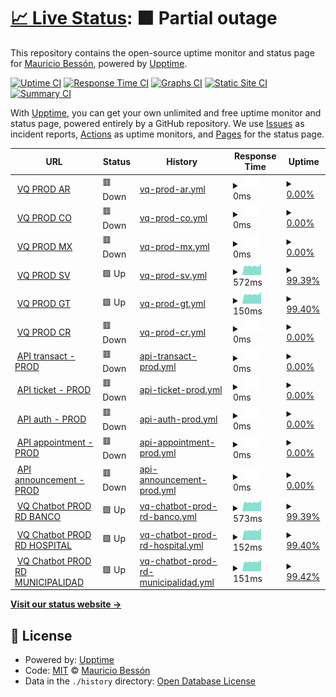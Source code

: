 # [📈 Live Status](https://demo.upptime.js.org): <!--live status--> **🟧 Partial outage**

This repository contains the open-source uptime monitor and status page for [Mauricio Bessón](https://demo.upptime.js.org), powered by [Upptime](https://github.com/upptime/upptime).

[![Uptime CI](https://github.com/mauribesson/upptime/workflows/Uptime%20CI/badge.svg)](https://github.com/mauribesson/upptime/actions?query=workflow%3A%22Uptime+CI%22)
[![Response Time CI](https://github.com/mauribesson/upptime/workflows/Response%20Time%20CI/badge.svg)](https://github.com/mauribesson/upptime/actions?query=workflow%3A%22Response+Time+CI%22)
[![Graphs CI](https://github.com/mauribesson/upptime/workflows/Graphs%20CI/badge.svg)](https://github.com/mauribesson/upptime/actions?query=workflow%3A%22Graphs+CI%22)
[![Static Site CI](https://github.com/mauribesson/upptime/workflows/Static%20Site%20CI/badge.svg)](https://github.com/mauribesson/upptime/actions?query=workflow%3A%22Static+Site+CI%22)
[![Summary CI](https://github.com/mauribesson/upptime/workflows/Summary%20CI/badge.svg)](https://github.com/mauribesson/upptime/actions?query=workflow%3A%22Summary+CI%22)

With [Upptime](https://upptime.js.org), you can get your own unlimited and free uptime monitor and status page, powered entirely by a GitHub repository. We use [Issues](https://github.com/mauribesson/upptime/issues) as incident reports, [Actions](https://github.com/mauribesson/upptime/actions) as uptime monitors, and [Pages](https://demo.upptime.js.org) for the status page.

<!--start: status pages-->
<!-- This summary is generated by Upptime (https://github.com/upptime/upptime) -->
<!-- Do not edit this manually, your changes will be overwritten -->
<!-- prettier-ignore -->
| URL | Status | History | Response Time | Uptime |
| --- | ------ | ------- | ------------- | ------ |
| <img alt="" src="https://icons.duckduckgo.com/ip3/demoarg.sidesys.com.ar.ico" height="13"> [VQ PROD AR](https://demoarg.sidesys.com.ar/virtualqueue/index.html) | 🟥 Down | [vq-prod-ar.yml](https://github.com/mauribesson/upptime/commits/HEAD/history/vq-prod-ar.yml) | <details><summary><img alt="Response time graph" src="./graphs/vq-prod-ar/response-time-week.png" height="20"> 0ms</summary><br><a href="https://mauribesson.github.io/upptime/history/vq-prod-ar"><img alt="Response time 1731" src="https://img.shields.io/endpoint?url=https%3A%2F%2Fraw.githubusercontent.com%2Fmauribesson%2Fupptime%2FHEAD%2Fapi%2Fvq-prod-ar%2Fresponse-time.json"></a><br><a href="https://mauribesson.github.io/upptime/history/vq-prod-ar"><img alt="24-hour response time 0" src="https://img.shields.io/endpoint?url=https%3A%2F%2Fraw.githubusercontent.com%2Fmauribesson%2Fupptime%2FHEAD%2Fapi%2Fvq-prod-ar%2Fresponse-time-day.json"></a><br><a href="https://mauribesson.github.io/upptime/history/vq-prod-ar"><img alt="7-day response time 0" src="https://img.shields.io/endpoint?url=https%3A%2F%2Fraw.githubusercontent.com%2Fmauribesson%2Fupptime%2FHEAD%2Fapi%2Fvq-prod-ar%2Fresponse-time-week.json"></a><br><a href="https://mauribesson.github.io/upptime/history/vq-prod-ar"><img alt="30-day response time 0" src="https://img.shields.io/endpoint?url=https%3A%2F%2Fraw.githubusercontent.com%2Fmauribesson%2Fupptime%2FHEAD%2Fapi%2Fvq-prod-ar%2Fresponse-time-month.json"></a><br><a href="https://mauribesson.github.io/upptime/history/vq-prod-ar"><img alt="1-year response time 2040" src="https://img.shields.io/endpoint?url=https%3A%2F%2Fraw.githubusercontent.com%2Fmauribesson%2Fupptime%2FHEAD%2Fapi%2Fvq-prod-ar%2Fresponse-time-year.json"></a></details> | <details><summary><a href="https://mauribesson.github.io/upptime/history/vq-prod-ar">0.00%</a></summary><a href="https://mauribesson.github.io/upptime/history/vq-prod-ar"><img alt="All-time uptime 89.36%" src="https://img.shields.io/endpoint?url=https%3A%2F%2Fraw.githubusercontent.com%2Fmauribesson%2Fupptime%2FHEAD%2Fapi%2Fvq-prod-ar%2Fuptime.json"></a><br><a href="https://mauribesson.github.io/upptime/history/vq-prod-ar"><img alt="24-hour uptime 0.00%" src="https://img.shields.io/endpoint?url=https%3A%2F%2Fraw.githubusercontent.com%2Fmauribesson%2Fupptime%2FHEAD%2Fapi%2Fvq-prod-ar%2Fuptime-day.json"></a><br><a href="https://mauribesson.github.io/upptime/history/vq-prod-ar"><img alt="7-day uptime 0.00%" src="https://img.shields.io/endpoint?url=https%3A%2F%2Fraw.githubusercontent.com%2Fmauribesson%2Fupptime%2FHEAD%2Fapi%2Fvq-prod-ar%2Fuptime-week.json"></a><br><a href="https://mauribesson.github.io/upptime/history/vq-prod-ar"><img alt="30-day uptime 7.96%" src="https://img.shields.io/endpoint?url=https%3A%2F%2Fraw.githubusercontent.com%2Fmauribesson%2Fupptime%2FHEAD%2Fapi%2Fvq-prod-ar%2Fuptime-month.json"></a><br><a href="https://mauribesson.github.io/upptime/history/vq-prod-ar"><img alt="1-year uptime 70.86%" src="https://img.shields.io/endpoint?url=https%3A%2F%2Fraw.githubusercontent.com%2Fmauribesson%2Fupptime%2FHEAD%2Fapi%2Fvq-prod-ar%2Fuptime-year.json"></a></details>
| <img alt="" src="https://icons.duckduckgo.com/ip3/demord.sidesys.com.do.ico" height="13"> [VQ PROD CO](https://demord.sidesys.com.do/virtualqueue_CO/index.html) | 🟥 Down | [vq-prod-co.yml](https://github.com/mauribesson/upptime/commits/HEAD/history/vq-prod-co.yml) | <details><summary><img alt="Response time graph" src="./graphs/vq-prod-co/response-time-week.png" height="20"> 0ms</summary><br><a href="https://mauribesson.github.io/upptime/history/vq-prod-co"><img alt="Response time 1039" src="https://img.shields.io/endpoint?url=https%3A%2F%2Fraw.githubusercontent.com%2Fmauribesson%2Fupptime%2FHEAD%2Fapi%2Fvq-prod-co%2Fresponse-time.json"></a><br><a href="https://mauribesson.github.io/upptime/history/vq-prod-co"><img alt="24-hour response time 0" src="https://img.shields.io/endpoint?url=https%3A%2F%2Fraw.githubusercontent.com%2Fmauribesson%2Fupptime%2FHEAD%2Fapi%2Fvq-prod-co%2Fresponse-time-day.json"></a><br><a href="https://mauribesson.github.io/upptime/history/vq-prod-co"><img alt="7-day response time 0" src="https://img.shields.io/endpoint?url=https%3A%2F%2Fraw.githubusercontent.com%2Fmauribesson%2Fupptime%2FHEAD%2Fapi%2Fvq-prod-co%2Fresponse-time-week.json"></a><br><a href="https://mauribesson.github.io/upptime/history/vq-prod-co"><img alt="30-day response time 0" src="https://img.shields.io/endpoint?url=https%3A%2F%2Fraw.githubusercontent.com%2Fmauribesson%2Fupptime%2FHEAD%2Fapi%2Fvq-prod-co%2Fresponse-time-month.json"></a><br><a href="https://mauribesson.github.io/upptime/history/vq-prod-co"><img alt="1-year response time 1021" src="https://img.shields.io/endpoint?url=https%3A%2F%2Fraw.githubusercontent.com%2Fmauribesson%2Fupptime%2FHEAD%2Fapi%2Fvq-prod-co%2Fresponse-time-year.json"></a></details> | <details><summary><a href="https://mauribesson.github.io/upptime/history/vq-prod-co">0.00%</a></summary><a href="https://mauribesson.github.io/upptime/history/vq-prod-co"><img alt="All-time uptime 85.68%" src="https://img.shields.io/endpoint?url=https%3A%2F%2Fraw.githubusercontent.com%2Fmauribesson%2Fupptime%2FHEAD%2Fapi%2Fvq-prod-co%2Fuptime.json"></a><br><a href="https://mauribesson.github.io/upptime/history/vq-prod-co"><img alt="24-hour uptime 0.00%" src="https://img.shields.io/endpoint?url=https%3A%2F%2Fraw.githubusercontent.com%2Fmauribesson%2Fupptime%2FHEAD%2Fapi%2Fvq-prod-co%2Fuptime-day.json"></a><br><a href="https://mauribesson.github.io/upptime/history/vq-prod-co"><img alt="7-day uptime 0.00%" src="https://img.shields.io/endpoint?url=https%3A%2F%2Fraw.githubusercontent.com%2Fmauribesson%2Fupptime%2FHEAD%2Fapi%2Fvq-prod-co%2Fuptime-week.json"></a><br><a href="https://mauribesson.github.io/upptime/history/vq-prod-co"><img alt="30-day uptime 7.96%" src="https://img.shields.io/endpoint?url=https%3A%2F%2Fraw.githubusercontent.com%2Fmauribesson%2Fupptime%2FHEAD%2Fapi%2Fvq-prod-co%2Fuptime-month.json"></a><br><a href="https://mauribesson.github.io/upptime/history/vq-prod-co"><img alt="1-year uptime 74.40%" src="https://img.shields.io/endpoint?url=https%3A%2F%2Fraw.githubusercontent.com%2Fmauribesson%2Fupptime%2FHEAD%2Fapi%2Fvq-prod-co%2Fuptime-year.json"></a></details>
| <img alt="" src="https://icons.duckduckgo.com/ip3/demomx.sidesys.com.mx.ico" height="13"> [VQ PROD MX](https://demomx.sidesys.com.mx/virtualqueue/index.html) | 🟥 Down | [vq-prod-mx.yml](https://github.com/mauribesson/upptime/commits/HEAD/history/vq-prod-mx.yml) | <details><summary><img alt="Response time graph" src="./graphs/vq-prod-mx/response-time-week.png" height="20"> 0ms</summary><br><a href="https://mauribesson.github.io/upptime/history/vq-prod-mx"><img alt="Response time 1003" src="https://img.shields.io/endpoint?url=https%3A%2F%2Fraw.githubusercontent.com%2Fmauribesson%2Fupptime%2FHEAD%2Fapi%2Fvq-prod-mx%2Fresponse-time.json"></a><br><a href="https://mauribesson.github.io/upptime/history/vq-prod-mx"><img alt="24-hour response time 0" src="https://img.shields.io/endpoint?url=https%3A%2F%2Fraw.githubusercontent.com%2Fmauribesson%2Fupptime%2FHEAD%2Fapi%2Fvq-prod-mx%2Fresponse-time-day.json"></a><br><a href="https://mauribesson.github.io/upptime/history/vq-prod-mx"><img alt="7-day response time 0" src="https://img.shields.io/endpoint?url=https%3A%2F%2Fraw.githubusercontent.com%2Fmauribesson%2Fupptime%2FHEAD%2Fapi%2Fvq-prod-mx%2Fresponse-time-week.json"></a><br><a href="https://mauribesson.github.io/upptime/history/vq-prod-mx"><img alt="30-day response time 0" src="https://img.shields.io/endpoint?url=https%3A%2F%2Fraw.githubusercontent.com%2Fmauribesson%2Fupptime%2FHEAD%2Fapi%2Fvq-prod-mx%2Fresponse-time-month.json"></a><br><a href="https://mauribesson.github.io/upptime/history/vq-prod-mx"><img alt="1-year response time 1095" src="https://img.shields.io/endpoint?url=https%3A%2F%2Fraw.githubusercontent.com%2Fmauribesson%2Fupptime%2FHEAD%2Fapi%2Fvq-prod-mx%2Fresponse-time-year.json"></a></details> | <details><summary><a href="https://mauribesson.github.io/upptime/history/vq-prod-mx">0.00%</a></summary><a href="https://mauribesson.github.io/upptime/history/vq-prod-mx"><img alt="All-time uptime 89.50%" src="https://img.shields.io/endpoint?url=https%3A%2F%2Fraw.githubusercontent.com%2Fmauribesson%2Fupptime%2FHEAD%2Fapi%2Fvq-prod-mx%2Fuptime.json"></a><br><a href="https://mauribesson.github.io/upptime/history/vq-prod-mx"><img alt="24-hour uptime 0.00%" src="https://img.shields.io/endpoint?url=https%3A%2F%2Fraw.githubusercontent.com%2Fmauribesson%2Fupptime%2FHEAD%2Fapi%2Fvq-prod-mx%2Fuptime-day.json"></a><br><a href="https://mauribesson.github.io/upptime/history/vq-prod-mx"><img alt="7-day uptime 0.00%" src="https://img.shields.io/endpoint?url=https%3A%2F%2Fraw.githubusercontent.com%2Fmauribesson%2Fupptime%2FHEAD%2Fapi%2Fvq-prod-mx%2Fuptime-week.json"></a><br><a href="https://mauribesson.github.io/upptime/history/vq-prod-mx"><img alt="30-day uptime 7.96%" src="https://img.shields.io/endpoint?url=https%3A%2F%2Fraw.githubusercontent.com%2Fmauribesson%2Fupptime%2FHEAD%2Fapi%2Fvq-prod-mx%2Fuptime-month.json"></a><br><a href="https://mauribesson.github.io/upptime/history/vq-prod-mx"><img alt="1-year uptime 71.62%" src="https://img.shields.io/endpoint?url=https%3A%2F%2Fraw.githubusercontent.com%2Fmauribesson%2Fupptime%2FHEAD%2Fapi%2Fvq-prod-mx%2Fuptime-year.json"></a></details>
| <img alt="" src="https://icons.duckduckgo.com/ip3/demolatam.sidesys.com.ar.ico" height="13"> [VQ PROD SV](https://demolatam.sidesys.com.ar/VirtualQueue_SV/index.html) | 🟩 Up | [vq-prod-sv.yml](https://github.com/mauribesson/upptime/commits/HEAD/history/vq-prod-sv.yml) | <details><summary><img alt="Response time graph" src="./graphs/vq-prod-sv/response-time-week.png" height="20"> 572ms</summary><br><a href="https://mauribesson.github.io/upptime/history/vq-prod-sv"><img alt="Response time 1065" src="https://img.shields.io/endpoint?url=https%3A%2F%2Fraw.githubusercontent.com%2Fmauribesson%2Fupptime%2FHEAD%2Fapi%2Fvq-prod-sv%2Fresponse-time.json"></a><br><a href="https://mauribesson.github.io/upptime/history/vq-prod-sv"><img alt="24-hour response time 601" src="https://img.shields.io/endpoint?url=https%3A%2F%2Fraw.githubusercontent.com%2Fmauribesson%2Fupptime%2FHEAD%2Fapi%2Fvq-prod-sv%2Fresponse-time-day.json"></a><br><a href="https://mauribesson.github.io/upptime/history/vq-prod-sv"><img alt="7-day response time 572" src="https://img.shields.io/endpoint?url=https%3A%2F%2Fraw.githubusercontent.com%2Fmauribesson%2Fupptime%2FHEAD%2Fapi%2Fvq-prod-sv%2Fresponse-time-week.json"></a><br><a href="https://mauribesson.github.io/upptime/history/vq-prod-sv"><img alt="30-day response time 573" src="https://img.shields.io/endpoint?url=https%3A%2F%2Fraw.githubusercontent.com%2Fmauribesson%2Fupptime%2FHEAD%2Fapi%2Fvq-prod-sv%2Fresponse-time-month.json"></a><br><a href="https://mauribesson.github.io/upptime/history/vq-prod-sv"><img alt="1-year response time 985" src="https://img.shields.io/endpoint?url=https%3A%2F%2Fraw.githubusercontent.com%2Fmauribesson%2Fupptime%2FHEAD%2Fapi%2Fvq-prod-sv%2Fresponse-time-year.json"></a></details> | <details><summary><a href="https://mauribesson.github.io/upptime/history/vq-prod-sv">99.39%</a></summary><a href="https://mauribesson.github.io/upptime/history/vq-prod-sv"><img alt="All-time uptime 93.30%" src="https://img.shields.io/endpoint?url=https%3A%2F%2Fraw.githubusercontent.com%2Fmauribesson%2Fupptime%2FHEAD%2Fapi%2Fvq-prod-sv%2Fuptime.json"></a><br><a href="https://mauribesson.github.io/upptime/history/vq-prod-sv"><img alt="24-hour uptime 96.92%" src="https://img.shields.io/endpoint?url=https%3A%2F%2Fraw.githubusercontent.com%2Fmauribesson%2Fupptime%2FHEAD%2Fapi%2Fvq-prod-sv%2Fuptime-day.json"></a><br><a href="https://mauribesson.github.io/upptime/history/vq-prod-sv"><img alt="7-day uptime 99.39%" src="https://img.shields.io/endpoint?url=https%3A%2F%2Fraw.githubusercontent.com%2Fmauribesson%2Fupptime%2FHEAD%2Fapi%2Fvq-prod-sv%2Fuptime-week.json"></a><br><a href="https://mauribesson.github.io/upptime/history/vq-prod-sv"><img alt="30-day uptime 99.86%" src="https://img.shields.io/endpoint?url=https%3A%2F%2Fraw.githubusercontent.com%2Fmauribesson%2Fupptime%2FHEAD%2Fapi%2Fvq-prod-sv%2Fuptime-month.json"></a><br><a href="https://mauribesson.github.io/upptime/history/vq-prod-sv"><img alt="1-year uptime 96.80%" src="https://img.shields.io/endpoint?url=https%3A%2F%2Fraw.githubusercontent.com%2Fmauribesson%2Fupptime%2FHEAD%2Fapi%2Fvq-prod-sv%2Fuptime-year.json"></a></details>
| <img alt="" src="https://icons.duckduckgo.com/ip3/demolatam.sidesys.com.ar.ico" height="13"> [VQ PROD GT](https://demolatam.sidesys.com.ar/VirtualQueue_GT/index.html) | 🟩 Up | [vq-prod-gt.yml](https://github.com/mauribesson/upptime/commits/HEAD/history/vq-prod-gt.yml) | <details><summary><img alt="Response time graph" src="./graphs/vq-prod-gt/response-time-week.png" height="20"> 150ms</summary><br><a href="https://mauribesson.github.io/upptime/history/vq-prod-gt"><img alt="Response time 619" src="https://img.shields.io/endpoint?url=https%3A%2F%2Fraw.githubusercontent.com%2Fmauribesson%2Fupptime%2FHEAD%2Fapi%2Fvq-prod-gt%2Fresponse-time.json"></a><br><a href="https://mauribesson.github.io/upptime/history/vq-prod-gt"><img alt="24-hour response time 158" src="https://img.shields.io/endpoint?url=https%3A%2F%2Fraw.githubusercontent.com%2Fmauribesson%2Fupptime%2FHEAD%2Fapi%2Fvq-prod-gt%2Fresponse-time-day.json"></a><br><a href="https://mauribesson.github.io/upptime/history/vq-prod-gt"><img alt="7-day response time 150" src="https://img.shields.io/endpoint?url=https%3A%2F%2Fraw.githubusercontent.com%2Fmauribesson%2Fupptime%2FHEAD%2Fapi%2Fvq-prod-gt%2Fresponse-time-week.json"></a><br><a href="https://mauribesson.github.io/upptime/history/vq-prod-gt"><img alt="30-day response time 153" src="https://img.shields.io/endpoint?url=https%3A%2F%2Fraw.githubusercontent.com%2Fmauribesson%2Fupptime%2FHEAD%2Fapi%2Fvq-prod-gt%2Fresponse-time-month.json"></a><br><a href="https://mauribesson.github.io/upptime/history/vq-prod-gt"><img alt="1-year response time 505" src="https://img.shields.io/endpoint?url=https%3A%2F%2Fraw.githubusercontent.com%2Fmauribesson%2Fupptime%2FHEAD%2Fapi%2Fvq-prod-gt%2Fresponse-time-year.json"></a></details> | <details><summary><a href="https://mauribesson.github.io/upptime/history/vq-prod-gt">99.40%</a></summary><a href="https://mauribesson.github.io/upptime/history/vq-prod-gt"><img alt="All-time uptime 91.55%" src="https://img.shields.io/endpoint?url=https%3A%2F%2Fraw.githubusercontent.com%2Fmauribesson%2Fupptime%2FHEAD%2Fapi%2Fvq-prod-gt%2Fuptime.json"></a><br><a href="https://mauribesson.github.io/upptime/history/vq-prod-gt"><img alt="24-hour uptime 96.99%" src="https://img.shields.io/endpoint?url=https%3A%2F%2Fraw.githubusercontent.com%2Fmauribesson%2Fupptime%2FHEAD%2Fapi%2Fvq-prod-gt%2Fuptime-day.json"></a><br><a href="https://mauribesson.github.io/upptime/history/vq-prod-gt"><img alt="7-day uptime 99.40%" src="https://img.shields.io/endpoint?url=https%3A%2F%2Fraw.githubusercontent.com%2Fmauribesson%2Fupptime%2FHEAD%2Fapi%2Fvq-prod-gt%2Fuptime-week.json"></a><br><a href="https://mauribesson.github.io/upptime/history/vq-prod-gt"><img alt="30-day uptime 99.86%" src="https://img.shields.io/endpoint?url=https%3A%2F%2Fraw.githubusercontent.com%2Fmauribesson%2Fupptime%2FHEAD%2Fapi%2Fvq-prod-gt%2Fuptime-month.json"></a><br><a href="https://mauribesson.github.io/upptime/history/vq-prod-gt"><img alt="1-year uptime 96.80%" src="https://img.shields.io/endpoint?url=https%3A%2F%2Fraw.githubusercontent.com%2Fmauribesson%2Fupptime%2FHEAD%2Fapi%2Fvq-prod-gt%2Fuptime-year.json"></a></details>
| <img alt="" src="https://icons.duckduckgo.com/ip3/democr.sidesys.co.cr.ico" height="13"> [VQ PROD CR](https://democr.sidesys.co.cr/virtualqueue/index.html) | 🟥 Down | [vq-prod-cr.yml](https://github.com/mauribesson/upptime/commits/HEAD/history/vq-prod-cr.yml) | <details><summary><img alt="Response time graph" src="./graphs/vq-prod-cr/response-time-week.png" height="20"> 0ms</summary><br><a href="https://mauribesson.github.io/upptime/history/vq-prod-cr"><img alt="Response time 1013" src="https://img.shields.io/endpoint?url=https%3A%2F%2Fraw.githubusercontent.com%2Fmauribesson%2Fupptime%2FHEAD%2Fapi%2Fvq-prod-cr%2Fresponse-time.json"></a><br><a href="https://mauribesson.github.io/upptime/history/vq-prod-cr"><img alt="24-hour response time 0" src="https://img.shields.io/endpoint?url=https%3A%2F%2Fraw.githubusercontent.com%2Fmauribesson%2Fupptime%2FHEAD%2Fapi%2Fvq-prod-cr%2Fresponse-time-day.json"></a><br><a href="https://mauribesson.github.io/upptime/history/vq-prod-cr"><img alt="7-day response time 0" src="https://img.shields.io/endpoint?url=https%3A%2F%2Fraw.githubusercontent.com%2Fmauribesson%2Fupptime%2FHEAD%2Fapi%2Fvq-prod-cr%2Fresponse-time-week.json"></a><br><a href="https://mauribesson.github.io/upptime/history/vq-prod-cr"><img alt="30-day response time 0" src="https://img.shields.io/endpoint?url=https%3A%2F%2Fraw.githubusercontent.com%2Fmauribesson%2Fupptime%2FHEAD%2Fapi%2Fvq-prod-cr%2Fresponse-time-month.json"></a><br><a href="https://mauribesson.github.io/upptime/history/vq-prod-cr"><img alt="1-year response time 1135" src="https://img.shields.io/endpoint?url=https%3A%2F%2Fraw.githubusercontent.com%2Fmauribesson%2Fupptime%2FHEAD%2Fapi%2Fvq-prod-cr%2Fresponse-time-year.json"></a></details> | <details><summary><a href="https://mauribesson.github.io/upptime/history/vq-prod-cr">0.00%</a></summary><a href="https://mauribesson.github.io/upptime/history/vq-prod-cr"><img alt="All-time uptime 87.27%" src="https://img.shields.io/endpoint?url=https%3A%2F%2Fraw.githubusercontent.com%2Fmauribesson%2Fupptime%2FHEAD%2Fapi%2Fvq-prod-cr%2Fuptime.json"></a><br><a href="https://mauribesson.github.io/upptime/history/vq-prod-cr"><img alt="24-hour uptime 0.00%" src="https://img.shields.io/endpoint?url=https%3A%2F%2Fraw.githubusercontent.com%2Fmauribesson%2Fupptime%2FHEAD%2Fapi%2Fvq-prod-cr%2Fuptime-day.json"></a><br><a href="https://mauribesson.github.io/upptime/history/vq-prod-cr"><img alt="7-day uptime 0.00%" src="https://img.shields.io/endpoint?url=https%3A%2F%2Fraw.githubusercontent.com%2Fmauribesson%2Fupptime%2FHEAD%2Fapi%2Fvq-prod-cr%2Fuptime-week.json"></a><br><a href="https://mauribesson.github.io/upptime/history/vq-prod-cr"><img alt="30-day uptime 7.96%" src="https://img.shields.io/endpoint?url=https%3A%2F%2Fraw.githubusercontent.com%2Fmauribesson%2Fupptime%2FHEAD%2Fapi%2Fvq-prod-cr%2Fuptime-month.json"></a><br><a href="https://mauribesson.github.io/upptime/history/vq-prod-cr"><img alt="1-year uptime 73.53%" src="https://img.shields.io/endpoint?url=https%3A%2F%2Fraw.githubusercontent.com%2Fmauribesson%2Fupptime%2FHEAD%2Fapi%2Fvq-prod-cr%2Fuptime-year.json"></a></details>
| <img alt="" src="https://icons.duckduckgo.com/ip3/transact.prod.api.eflow.com.ar.ico" height="13"> [API transact - PROD](https://transact.prod.api.eflow.com.ar/swagger) | 🟥 Down | [api-transact-prod.yml](https://github.com/mauribesson/upptime/commits/HEAD/history/api-transact-prod.yml) | <details><summary><img alt="Response time graph" src="./graphs/api-transact-prod/response-time-week.png" height="20"> 0ms</summary><br><a href="https://mauribesson.github.io/upptime/history/api-transact-prod"><img alt="Response time 281" src="https://img.shields.io/endpoint?url=https%3A%2F%2Fraw.githubusercontent.com%2Fmauribesson%2Fupptime%2FHEAD%2Fapi%2Fapi-transact-prod%2Fresponse-time.json"></a><br><a href="https://mauribesson.github.io/upptime/history/api-transact-prod"><img alt="24-hour response time 0" src="https://img.shields.io/endpoint?url=https%3A%2F%2Fraw.githubusercontent.com%2Fmauribesson%2Fupptime%2FHEAD%2Fapi%2Fapi-transact-prod%2Fresponse-time-day.json"></a><br><a href="https://mauribesson.github.io/upptime/history/api-transact-prod"><img alt="7-day response time 0" src="https://img.shields.io/endpoint?url=https%3A%2F%2Fraw.githubusercontent.com%2Fmauribesson%2Fupptime%2FHEAD%2Fapi%2Fapi-transact-prod%2Fresponse-time-week.json"></a><br><a href="https://mauribesson.github.io/upptime/history/api-transact-prod"><img alt="30-day response time 0" src="https://img.shields.io/endpoint?url=https%3A%2F%2Fraw.githubusercontent.com%2Fmauribesson%2Fupptime%2FHEAD%2Fapi%2Fapi-transact-prod%2Fresponse-time-month.json"></a><br><a href="https://mauribesson.github.io/upptime/history/api-transact-prod"><img alt="1-year response time 241" src="https://img.shields.io/endpoint?url=https%3A%2F%2Fraw.githubusercontent.com%2Fmauribesson%2Fupptime%2FHEAD%2Fapi%2Fapi-transact-prod%2Fresponse-time-year.json"></a></details> | <details><summary><a href="https://mauribesson.github.io/upptime/history/api-transact-prod">0.00%</a></summary><a href="https://mauribesson.github.io/upptime/history/api-transact-prod"><img alt="All-time uptime 77.66%" src="https://img.shields.io/endpoint?url=https%3A%2F%2Fraw.githubusercontent.com%2Fmauribesson%2Fupptime%2FHEAD%2Fapi%2Fapi-transact-prod%2Fuptime.json"></a><br><a href="https://mauribesson.github.io/upptime/history/api-transact-prod"><img alt="24-hour uptime 0.00%" src="https://img.shields.io/endpoint?url=https%3A%2F%2Fraw.githubusercontent.com%2Fmauribesson%2Fupptime%2FHEAD%2Fapi%2Fapi-transact-prod%2Fuptime-day.json"></a><br><a href="https://mauribesson.github.io/upptime/history/api-transact-prod"><img alt="7-day uptime 0.00%" src="https://img.shields.io/endpoint?url=https%3A%2F%2Fraw.githubusercontent.com%2Fmauribesson%2Fupptime%2FHEAD%2Fapi%2Fapi-transact-prod%2Fuptime-week.json"></a><br><a href="https://mauribesson.github.io/upptime/history/api-transact-prod"><img alt="30-day uptime 7.96%" src="https://img.shields.io/endpoint?url=https%3A%2F%2Fraw.githubusercontent.com%2Fmauribesson%2Fupptime%2FHEAD%2Fapi%2Fapi-transact-prod%2Fuptime-month.json"></a><br><a href="https://mauribesson.github.io/upptime/history/api-transact-prod"><img alt="1-year uptime 44.49%" src="https://img.shields.io/endpoint?url=https%3A%2F%2Fraw.githubusercontent.com%2Fmauribesson%2Fupptime%2FHEAD%2Fapi%2Fapi-transact-prod%2Fuptime-year.json"></a></details>
| <img alt="" src="https://icons.duckduckgo.com/ip3/ticket.prod.api.eflow.com.ar.ico" height="13"> [API ticket - PROD](https://ticket.prod.api.eflow.com.ar/swagger) | 🟥 Down | [api-ticket-prod.yml](https://github.com/mauribesson/upptime/commits/HEAD/history/api-ticket-prod.yml) | <details><summary><img alt="Response time graph" src="./graphs/api-ticket-prod/response-time-week.png" height="20"> 0ms</summary><br><a href="https://mauribesson.github.io/upptime/history/api-ticket-prod"><img alt="Response time 244" src="https://img.shields.io/endpoint?url=https%3A%2F%2Fraw.githubusercontent.com%2Fmauribesson%2Fupptime%2FHEAD%2Fapi%2Fapi-ticket-prod%2Fresponse-time.json"></a><br><a href="https://mauribesson.github.io/upptime/history/api-ticket-prod"><img alt="24-hour response time 0" src="https://img.shields.io/endpoint?url=https%3A%2F%2Fraw.githubusercontent.com%2Fmauribesson%2Fupptime%2FHEAD%2Fapi%2Fapi-ticket-prod%2Fresponse-time-day.json"></a><br><a href="https://mauribesson.github.io/upptime/history/api-ticket-prod"><img alt="7-day response time 0" src="https://img.shields.io/endpoint?url=https%3A%2F%2Fraw.githubusercontent.com%2Fmauribesson%2Fupptime%2FHEAD%2Fapi%2Fapi-ticket-prod%2Fresponse-time-week.json"></a><br><a href="https://mauribesson.github.io/upptime/history/api-ticket-prod"><img alt="30-day response time 0" src="https://img.shields.io/endpoint?url=https%3A%2F%2Fraw.githubusercontent.com%2Fmauribesson%2Fupptime%2FHEAD%2Fapi%2Fapi-ticket-prod%2Fresponse-time-month.json"></a><br><a href="https://mauribesson.github.io/upptime/history/api-ticket-prod"><img alt="1-year response time 230" src="https://img.shields.io/endpoint?url=https%3A%2F%2Fraw.githubusercontent.com%2Fmauribesson%2Fupptime%2FHEAD%2Fapi%2Fapi-ticket-prod%2Fresponse-time-year.json"></a></details> | <details><summary><a href="https://mauribesson.github.io/upptime/history/api-ticket-prod">0.00%</a></summary><a href="https://mauribesson.github.io/upptime/history/api-ticket-prod"><img alt="All-time uptime 77.00%" src="https://img.shields.io/endpoint?url=https%3A%2F%2Fraw.githubusercontent.com%2Fmauribesson%2Fupptime%2FHEAD%2Fapi%2Fapi-ticket-prod%2Fuptime.json"></a><br><a href="https://mauribesson.github.io/upptime/history/api-ticket-prod"><img alt="24-hour uptime 0.00%" src="https://img.shields.io/endpoint?url=https%3A%2F%2Fraw.githubusercontent.com%2Fmauribesson%2Fupptime%2FHEAD%2Fapi%2Fapi-ticket-prod%2Fuptime-day.json"></a><br><a href="https://mauribesson.github.io/upptime/history/api-ticket-prod"><img alt="7-day uptime 0.00%" src="https://img.shields.io/endpoint?url=https%3A%2F%2Fraw.githubusercontent.com%2Fmauribesson%2Fupptime%2FHEAD%2Fapi%2Fapi-ticket-prod%2Fuptime-week.json"></a><br><a href="https://mauribesson.github.io/upptime/history/api-ticket-prod"><img alt="30-day uptime 7.96%" src="https://img.shields.io/endpoint?url=https%3A%2F%2Fraw.githubusercontent.com%2Fmauribesson%2Fupptime%2FHEAD%2Fapi%2Fapi-ticket-prod%2Fuptime-month.json"></a><br><a href="https://mauribesson.github.io/upptime/history/api-ticket-prod"><img alt="1-year uptime 44.49%" src="https://img.shields.io/endpoint?url=https%3A%2F%2Fraw.githubusercontent.com%2Fmauribesson%2Fupptime%2FHEAD%2Fapi%2Fapi-ticket-prod%2Fuptime-year.json"></a></details>
| <img alt="" src="https://icons.duckduckgo.com/ip3/auth.prod.api.eflow.com.ar.ico" height="13"> [API auth - PROD](https://auth.prod.api.eflow.com.ar/swagger) | 🟥 Down | [api-auth-prod.yml](https://github.com/mauribesson/upptime/commits/HEAD/history/api-auth-prod.yml) | <details><summary><img alt="Response time graph" src="./graphs/api-auth-prod/response-time-week.png" height="20"> 0ms</summary><br><a href="https://mauribesson.github.io/upptime/history/api-auth-prod"><img alt="Response time 253" src="https://img.shields.io/endpoint?url=https%3A%2F%2Fraw.githubusercontent.com%2Fmauribesson%2Fupptime%2FHEAD%2Fapi%2Fapi-auth-prod%2Fresponse-time.json"></a><br><a href="https://mauribesson.github.io/upptime/history/api-auth-prod"><img alt="24-hour response time 0" src="https://img.shields.io/endpoint?url=https%3A%2F%2Fraw.githubusercontent.com%2Fmauribesson%2Fupptime%2FHEAD%2Fapi%2Fapi-auth-prod%2Fresponse-time-day.json"></a><br><a href="https://mauribesson.github.io/upptime/history/api-auth-prod"><img alt="7-day response time 0" src="https://img.shields.io/endpoint?url=https%3A%2F%2Fraw.githubusercontent.com%2Fmauribesson%2Fupptime%2FHEAD%2Fapi%2Fapi-auth-prod%2Fresponse-time-week.json"></a><br><a href="https://mauribesson.github.io/upptime/history/api-auth-prod"><img alt="30-day response time 0" src="https://img.shields.io/endpoint?url=https%3A%2F%2Fraw.githubusercontent.com%2Fmauribesson%2Fupptime%2FHEAD%2Fapi%2Fapi-auth-prod%2Fresponse-time-month.json"></a><br><a href="https://mauribesson.github.io/upptime/history/api-auth-prod"><img alt="1-year response time 225" src="https://img.shields.io/endpoint?url=https%3A%2F%2Fraw.githubusercontent.com%2Fmauribesson%2Fupptime%2FHEAD%2Fapi%2Fapi-auth-prod%2Fresponse-time-year.json"></a></details> | <details><summary><a href="https://mauribesson.github.io/upptime/history/api-auth-prod">0.00%</a></summary><a href="https://mauribesson.github.io/upptime/history/api-auth-prod"><img alt="All-time uptime 76.92%" src="https://img.shields.io/endpoint?url=https%3A%2F%2Fraw.githubusercontent.com%2Fmauribesson%2Fupptime%2FHEAD%2Fapi%2Fapi-auth-prod%2Fuptime.json"></a><br><a href="https://mauribesson.github.io/upptime/history/api-auth-prod"><img alt="24-hour uptime 0.00%" src="https://img.shields.io/endpoint?url=https%3A%2F%2Fraw.githubusercontent.com%2Fmauribesson%2Fupptime%2FHEAD%2Fapi%2Fapi-auth-prod%2Fuptime-day.json"></a><br><a href="https://mauribesson.github.io/upptime/history/api-auth-prod"><img alt="7-day uptime 0.00%" src="https://img.shields.io/endpoint?url=https%3A%2F%2Fraw.githubusercontent.com%2Fmauribesson%2Fupptime%2FHEAD%2Fapi%2Fapi-auth-prod%2Fuptime-week.json"></a><br><a href="https://mauribesson.github.io/upptime/history/api-auth-prod"><img alt="30-day uptime 7.96%" src="https://img.shields.io/endpoint?url=https%3A%2F%2Fraw.githubusercontent.com%2Fmauribesson%2Fupptime%2FHEAD%2Fapi%2Fapi-auth-prod%2Fuptime-month.json"></a><br><a href="https://mauribesson.github.io/upptime/history/api-auth-prod"><img alt="1-year uptime 44.49%" src="https://img.shields.io/endpoint?url=https%3A%2F%2Fraw.githubusercontent.com%2Fmauribesson%2Fupptime%2FHEAD%2Fapi%2Fapi-auth-prod%2Fuptime-year.json"></a></details>
| <img alt="" src="https://icons.duckduckgo.com/ip3/appointment.prod.api.eflow.com.ar.ico" height="13"> [API appointment - PROD](https://appointment.prod.api.eflow.com.ar/swagger) | 🟥 Down | [api-appointment-prod.yml](https://github.com/mauribesson/upptime/commits/HEAD/history/api-appointment-prod.yml) | <details><summary><img alt="Response time graph" src="./graphs/api-appointment-prod/response-time-week.png" height="20"> 0ms</summary><br><a href="https://mauribesson.github.io/upptime/history/api-appointment-prod"><img alt="Response time 235" src="https://img.shields.io/endpoint?url=https%3A%2F%2Fraw.githubusercontent.com%2Fmauribesson%2Fupptime%2FHEAD%2Fapi%2Fapi-appointment-prod%2Fresponse-time.json"></a><br><a href="https://mauribesson.github.io/upptime/history/api-appointment-prod"><img alt="24-hour response time 0" src="https://img.shields.io/endpoint?url=https%3A%2F%2Fraw.githubusercontent.com%2Fmauribesson%2Fupptime%2FHEAD%2Fapi%2Fapi-appointment-prod%2Fresponse-time-day.json"></a><br><a href="https://mauribesson.github.io/upptime/history/api-appointment-prod"><img alt="7-day response time 0" src="https://img.shields.io/endpoint?url=https%3A%2F%2Fraw.githubusercontent.com%2Fmauribesson%2Fupptime%2FHEAD%2Fapi%2Fapi-appointment-prod%2Fresponse-time-week.json"></a><br><a href="https://mauribesson.github.io/upptime/history/api-appointment-prod"><img alt="30-day response time 0" src="https://img.shields.io/endpoint?url=https%3A%2F%2Fraw.githubusercontent.com%2Fmauribesson%2Fupptime%2FHEAD%2Fapi%2Fapi-appointment-prod%2Fresponse-time-month.json"></a><br><a href="https://mauribesson.github.io/upptime/history/api-appointment-prod"><img alt="1-year response time 234" src="https://img.shields.io/endpoint?url=https%3A%2F%2Fraw.githubusercontent.com%2Fmauribesson%2Fupptime%2FHEAD%2Fapi%2Fapi-appointment-prod%2Fresponse-time-year.json"></a></details> | <details><summary><a href="https://mauribesson.github.io/upptime/history/api-appointment-prod">0.00%</a></summary><a href="https://mauribesson.github.io/upptime/history/api-appointment-prod"><img alt="All-time uptime 77.02%" src="https://img.shields.io/endpoint?url=https%3A%2F%2Fraw.githubusercontent.com%2Fmauribesson%2Fupptime%2FHEAD%2Fapi%2Fapi-appointment-prod%2Fuptime.json"></a><br><a href="https://mauribesson.github.io/upptime/history/api-appointment-prod"><img alt="24-hour uptime 0.00%" src="https://img.shields.io/endpoint?url=https%3A%2F%2Fraw.githubusercontent.com%2Fmauribesson%2Fupptime%2FHEAD%2Fapi%2Fapi-appointment-prod%2Fuptime-day.json"></a><br><a href="https://mauribesson.github.io/upptime/history/api-appointment-prod"><img alt="7-day uptime 0.00%" src="https://img.shields.io/endpoint?url=https%3A%2F%2Fraw.githubusercontent.com%2Fmauribesson%2Fupptime%2FHEAD%2Fapi%2Fapi-appointment-prod%2Fuptime-week.json"></a><br><a href="https://mauribesson.github.io/upptime/history/api-appointment-prod"><img alt="30-day uptime 7.96%" src="https://img.shields.io/endpoint?url=https%3A%2F%2Fraw.githubusercontent.com%2Fmauribesson%2Fupptime%2FHEAD%2Fapi%2Fapi-appointment-prod%2Fuptime-month.json"></a><br><a href="https://mauribesson.github.io/upptime/history/api-appointment-prod"><img alt="1-year uptime 44.49%" src="https://img.shields.io/endpoint?url=https%3A%2F%2Fraw.githubusercontent.com%2Fmauribesson%2Fupptime%2FHEAD%2Fapi%2Fapi-appointment-prod%2Fuptime-year.json"></a></details>
| <img alt="" src="https://icons.duckduckgo.com/ip3/announcement.prod.api.eflow.com.ar.ico" height="13"> [API announcement - PROD](https://announcement.prod.api.eflow.com.ar/swagger) | 🟥 Down | [api-announcement-prod.yml](https://github.com/mauribesson/upptime/commits/HEAD/history/api-announcement-prod.yml) | <details><summary><img alt="Response time graph" src="./graphs/api-announcement-prod/response-time-week.png" height="20"> 0ms</summary><br><a href="https://mauribesson.github.io/upptime/history/api-announcement-prod"><img alt="Response time 230" src="https://img.shields.io/endpoint?url=https%3A%2F%2Fraw.githubusercontent.com%2Fmauribesson%2Fupptime%2FHEAD%2Fapi%2Fapi-announcement-prod%2Fresponse-time.json"></a><br><a href="https://mauribesson.github.io/upptime/history/api-announcement-prod"><img alt="24-hour response time 0" src="https://img.shields.io/endpoint?url=https%3A%2F%2Fraw.githubusercontent.com%2Fmauribesson%2Fupptime%2FHEAD%2Fapi%2Fapi-announcement-prod%2Fresponse-time-day.json"></a><br><a href="https://mauribesson.github.io/upptime/history/api-announcement-prod"><img alt="7-day response time 0" src="https://img.shields.io/endpoint?url=https%3A%2F%2Fraw.githubusercontent.com%2Fmauribesson%2Fupptime%2FHEAD%2Fapi%2Fapi-announcement-prod%2Fresponse-time-week.json"></a><br><a href="https://mauribesson.github.io/upptime/history/api-announcement-prod"><img alt="30-day response time 0" src="https://img.shields.io/endpoint?url=https%3A%2F%2Fraw.githubusercontent.com%2Fmauribesson%2Fupptime%2FHEAD%2Fapi%2Fapi-announcement-prod%2Fresponse-time-month.json"></a><br><a href="https://mauribesson.github.io/upptime/history/api-announcement-prod"><img alt="1-year response time 232" src="https://img.shields.io/endpoint?url=https%3A%2F%2Fraw.githubusercontent.com%2Fmauribesson%2Fupptime%2FHEAD%2Fapi%2Fapi-announcement-prod%2Fresponse-time-year.json"></a></details> | <details><summary><a href="https://mauribesson.github.io/upptime/history/api-announcement-prod">0.00%</a></summary><a href="https://mauribesson.github.io/upptime/history/api-announcement-prod"><img alt="All-time uptime 75.80%" src="https://img.shields.io/endpoint?url=https%3A%2F%2Fraw.githubusercontent.com%2Fmauribesson%2Fupptime%2FHEAD%2Fapi%2Fapi-announcement-prod%2Fuptime.json"></a><br><a href="https://mauribesson.github.io/upptime/history/api-announcement-prod"><img alt="24-hour uptime 0.00%" src="https://img.shields.io/endpoint?url=https%3A%2F%2Fraw.githubusercontent.com%2Fmauribesson%2Fupptime%2FHEAD%2Fapi%2Fapi-announcement-prod%2Fuptime-day.json"></a><br><a href="https://mauribesson.github.io/upptime/history/api-announcement-prod"><img alt="7-day uptime 0.00%" src="https://img.shields.io/endpoint?url=https%3A%2F%2Fraw.githubusercontent.com%2Fmauribesson%2Fupptime%2FHEAD%2Fapi%2Fapi-announcement-prod%2Fuptime-week.json"></a><br><a href="https://mauribesson.github.io/upptime/history/api-announcement-prod"><img alt="30-day uptime 7.96%" src="https://img.shields.io/endpoint?url=https%3A%2F%2Fraw.githubusercontent.com%2Fmauribesson%2Fupptime%2FHEAD%2Fapi%2Fapi-announcement-prod%2Fuptime-month.json"></a><br><a href="https://mauribesson.github.io/upptime/history/api-announcement-prod"><img alt="1-year uptime 44.50%" src="https://img.shields.io/endpoint?url=https%3A%2F%2Fraw.githubusercontent.com%2Fmauribesson%2Fupptime%2FHEAD%2Fapi%2Fapi-announcement-prod%2Fuptime-year.json"></a></details>
| <img alt="" src="https://icons.duckduckgo.com/ip3/chatbot-prod.sidesys.com.ar.ico" height="13"> [VQ Chatbot PROD RD BANCO](https://chatbot-prod.sidesys.com.ar/VQ_Banco_Chatbot_PROD/index.html) | 🟩 Up | [vq-chatbot-prod-rd-banco.yml](https://github.com/mauribesson/upptime/commits/HEAD/history/vq-chatbot-prod-rd-banco.yml) | <details><summary><img alt="Response time graph" src="./graphs/vq-chatbot-prod-rd-banco/response-time-week.png" height="20"> 573ms</summary><br><a href="https://mauribesson.github.io/upptime/history/vq-chatbot-prod-rd-banco"><img alt="Response time 1285" src="https://img.shields.io/endpoint?url=https%3A%2F%2Fraw.githubusercontent.com%2Fmauribesson%2Fupptime%2FHEAD%2Fapi%2Fvq-chatbot-prod-rd-banco%2Fresponse-time.json"></a><br><a href="https://mauribesson.github.io/upptime/history/vq-chatbot-prod-rd-banco"><img alt="24-hour response time 603" src="https://img.shields.io/endpoint?url=https%3A%2F%2Fraw.githubusercontent.com%2Fmauribesson%2Fupptime%2FHEAD%2Fapi%2Fvq-chatbot-prod-rd-banco%2Fresponse-time-day.json"></a><br><a href="https://mauribesson.github.io/upptime/history/vq-chatbot-prod-rd-banco"><img alt="7-day response time 573" src="https://img.shields.io/endpoint?url=https%3A%2F%2Fraw.githubusercontent.com%2Fmauribesson%2Fupptime%2FHEAD%2Fapi%2Fvq-chatbot-prod-rd-banco%2Fresponse-time-week.json"></a><br><a href="https://mauribesson.github.io/upptime/history/vq-chatbot-prod-rd-banco"><img alt="30-day response time 582" src="https://img.shields.io/endpoint?url=https%3A%2F%2Fraw.githubusercontent.com%2Fmauribesson%2Fupptime%2FHEAD%2Fapi%2Fvq-chatbot-prod-rd-banco%2Fresponse-time-month.json"></a><br><a href="https://mauribesson.github.io/upptime/history/vq-chatbot-prod-rd-banco"><img alt="1-year response time 1118" src="https://img.shields.io/endpoint?url=https%3A%2F%2Fraw.githubusercontent.com%2Fmauribesson%2Fupptime%2FHEAD%2Fapi%2Fvq-chatbot-prod-rd-banco%2Fresponse-time-year.json"></a></details> | <details><summary><a href="https://mauribesson.github.io/upptime/history/vq-chatbot-prod-rd-banco">99.39%</a></summary><a href="https://mauribesson.github.io/upptime/history/vq-chatbot-prod-rd-banco"><img alt="All-time uptime 90.78%" src="https://img.shields.io/endpoint?url=https%3A%2F%2Fraw.githubusercontent.com%2Fmauribesson%2Fupptime%2FHEAD%2Fapi%2Fvq-chatbot-prod-rd-banco%2Fuptime.json"></a><br><a href="https://mauribesson.github.io/upptime/history/vq-chatbot-prod-rd-banco"><img alt="24-hour uptime 96.92%" src="https://img.shields.io/endpoint?url=https%3A%2F%2Fraw.githubusercontent.com%2Fmauribesson%2Fupptime%2FHEAD%2Fapi%2Fvq-chatbot-prod-rd-banco%2Fuptime-day.json"></a><br><a href="https://mauribesson.github.io/upptime/history/vq-chatbot-prod-rd-banco"><img alt="7-day uptime 99.39%" src="https://img.shields.io/endpoint?url=https%3A%2F%2Fraw.githubusercontent.com%2Fmauribesson%2Fupptime%2FHEAD%2Fapi%2Fvq-chatbot-prod-rd-banco%2Fuptime-week.json"></a><br><a href="https://mauribesson.github.io/upptime/history/vq-chatbot-prod-rd-banco"><img alt="30-day uptime 99.86%" src="https://img.shields.io/endpoint?url=https%3A%2F%2Fraw.githubusercontent.com%2Fmauribesson%2Fupptime%2FHEAD%2Fapi%2Fvq-chatbot-prod-rd-banco%2Fuptime-month.json"></a><br><a href="https://mauribesson.github.io/upptime/history/vq-chatbot-prod-rd-banco"><img alt="1-year uptime 94.56%" src="https://img.shields.io/endpoint?url=https%3A%2F%2Fraw.githubusercontent.com%2Fmauribesson%2Fupptime%2FHEAD%2Fapi%2Fvq-chatbot-prod-rd-banco%2Fuptime-year.json"></a></details>
| <img alt="" src="https://icons.duckduckgo.com/ip3/chatbot-prod.sidesys.com.ar.ico" height="13"> [VQ Chatbot PROD RD HOSPITAL](https://chatbot-prod.sidesys.com.ar/VQ_Hospital_Chatbot_PROD/index.html) | 🟩 Up | [vq-chatbot-prod-rd-hospital.yml](https://github.com/mauribesson/upptime/commits/HEAD/history/vq-chatbot-prod-rd-hospital.yml) | <details><summary><img alt="Response time graph" src="./graphs/vq-chatbot-prod-rd-hospital/response-time-week.png" height="20"> 152ms</summary><br><a href="https://mauribesson.github.io/upptime/history/vq-chatbot-prod-rd-hospital"><img alt="Response time 783" src="https://img.shields.io/endpoint?url=https%3A%2F%2Fraw.githubusercontent.com%2Fmauribesson%2Fupptime%2FHEAD%2Fapi%2Fvq-chatbot-prod-rd-hospital%2Fresponse-time.json"></a><br><a href="https://mauribesson.github.io/upptime/history/vq-chatbot-prod-rd-hospital"><img alt="24-hour response time 160" src="https://img.shields.io/endpoint?url=https%3A%2F%2Fraw.githubusercontent.com%2Fmauribesson%2Fupptime%2FHEAD%2Fapi%2Fvq-chatbot-prod-rd-hospital%2Fresponse-time-day.json"></a><br><a href="https://mauribesson.github.io/upptime/history/vq-chatbot-prod-rd-hospital"><img alt="7-day response time 152" src="https://img.shields.io/endpoint?url=https%3A%2F%2Fraw.githubusercontent.com%2Fmauribesson%2Fupptime%2FHEAD%2Fapi%2Fvq-chatbot-prod-rd-hospital%2Fresponse-time-week.json"></a><br><a href="https://mauribesson.github.io/upptime/history/vq-chatbot-prod-rd-hospital"><img alt="30-day response time 154" src="https://img.shields.io/endpoint?url=https%3A%2F%2Fraw.githubusercontent.com%2Fmauribesson%2Fupptime%2FHEAD%2Fapi%2Fvq-chatbot-prod-rd-hospital%2Fresponse-time-month.json"></a><br><a href="https://mauribesson.github.io/upptime/history/vq-chatbot-prod-rd-hospital"><img alt="1-year response time 603" src="https://img.shields.io/endpoint?url=https%3A%2F%2Fraw.githubusercontent.com%2Fmauribesson%2Fupptime%2FHEAD%2Fapi%2Fvq-chatbot-prod-rd-hospital%2Fresponse-time-year.json"></a></details> | <details><summary><a href="https://mauribesson.github.io/upptime/history/vq-chatbot-prod-rd-hospital">99.40%</a></summary><a href="https://mauribesson.github.io/upptime/history/vq-chatbot-prod-rd-hospital"><img alt="All-time uptime 90.91%" src="https://img.shields.io/endpoint?url=https%3A%2F%2Fraw.githubusercontent.com%2Fmauribesson%2Fupptime%2FHEAD%2Fapi%2Fvq-chatbot-prod-rd-hospital%2Fuptime.json"></a><br><a href="https://mauribesson.github.io/upptime/history/vq-chatbot-prod-rd-hospital"><img alt="24-hour uptime 96.99%" src="https://img.shields.io/endpoint?url=https%3A%2F%2Fraw.githubusercontent.com%2Fmauribesson%2Fupptime%2FHEAD%2Fapi%2Fvq-chatbot-prod-rd-hospital%2Fuptime-day.json"></a><br><a href="https://mauribesson.github.io/upptime/history/vq-chatbot-prod-rd-hospital"><img alt="7-day uptime 99.40%" src="https://img.shields.io/endpoint?url=https%3A%2F%2Fraw.githubusercontent.com%2Fmauribesson%2Fupptime%2FHEAD%2Fapi%2Fvq-chatbot-prod-rd-hospital%2Fuptime-week.json"></a><br><a href="https://mauribesson.github.io/upptime/history/vq-chatbot-prod-rd-hospital"><img alt="30-day uptime 99.86%" src="https://img.shields.io/endpoint?url=https%3A%2F%2Fraw.githubusercontent.com%2Fmauribesson%2Fupptime%2FHEAD%2Fapi%2Fvq-chatbot-prod-rd-hospital%2Fuptime-month.json"></a><br><a href="https://mauribesson.github.io/upptime/history/vq-chatbot-prod-rd-hospital"><img alt="1-year uptime 94.72%" src="https://img.shields.io/endpoint?url=https%3A%2F%2Fraw.githubusercontent.com%2Fmauribesson%2Fupptime%2FHEAD%2Fapi%2Fvq-chatbot-prod-rd-hospital%2Fuptime-year.json"></a></details>
| <img alt="" src="https://icons.duckduckgo.com/ip3/chatbot-prod.sidesys.com.ar.ico" height="13"> [VQ Chatbot PROD RD MUNICIPALIDAD](https://chatbot-prod.sidesys.com.ar/VQ_Municipalidad_Chatbot_PROD/index.html) | 🟩 Up | [vq-chatbot-prod-rd-municipalidad.yml](https://github.com/mauribesson/upptime/commits/HEAD/history/vq-chatbot-prod-rd-municipalidad.yml) | <details><summary><img alt="Response time graph" src="./graphs/vq-chatbot-prod-rd-municipalidad/response-time-week.png" height="20"> 151ms</summary><br><a href="https://mauribesson.github.io/upptime/history/vq-chatbot-prod-rd-municipalidad"><img alt="Response time 959" src="https://img.shields.io/endpoint?url=https%3A%2F%2Fraw.githubusercontent.com%2Fmauribesson%2Fupptime%2FHEAD%2Fapi%2Fvq-chatbot-prod-rd-municipalidad%2Fresponse-time.json"></a><br><a href="https://mauribesson.github.io/upptime/history/vq-chatbot-prod-rd-municipalidad"><img alt="24-hour response time 159" src="https://img.shields.io/endpoint?url=https%3A%2F%2Fraw.githubusercontent.com%2Fmauribesson%2Fupptime%2FHEAD%2Fapi%2Fvq-chatbot-prod-rd-municipalidad%2Fresponse-time-day.json"></a><br><a href="https://mauribesson.github.io/upptime/history/vq-chatbot-prod-rd-municipalidad"><img alt="7-day response time 151" src="https://img.shields.io/endpoint?url=https%3A%2F%2Fraw.githubusercontent.com%2Fmauribesson%2Fupptime%2FHEAD%2Fapi%2Fvq-chatbot-prod-rd-municipalidad%2Fresponse-time-week.json"></a><br><a href="https://mauribesson.github.io/upptime/history/vq-chatbot-prod-rd-municipalidad"><img alt="30-day response time 154" src="https://img.shields.io/endpoint?url=https%3A%2F%2Fraw.githubusercontent.com%2Fmauribesson%2Fupptime%2FHEAD%2Fapi%2Fvq-chatbot-prod-rd-municipalidad%2Fresponse-time-month.json"></a><br><a href="https://mauribesson.github.io/upptime/history/vq-chatbot-prod-rd-municipalidad"><img alt="1-year response time 839" src="https://img.shields.io/endpoint?url=https%3A%2F%2Fraw.githubusercontent.com%2Fmauribesson%2Fupptime%2FHEAD%2Fapi%2Fvq-chatbot-prod-rd-municipalidad%2Fresponse-time-year.json"></a></details> | <details><summary><a href="https://mauribesson.github.io/upptime/history/vq-chatbot-prod-rd-municipalidad">99.42%</a></summary><a href="https://mauribesson.github.io/upptime/history/vq-chatbot-prod-rd-municipalidad"><img alt="All-time uptime 90.72%" src="https://img.shields.io/endpoint?url=https%3A%2F%2Fraw.githubusercontent.com%2Fmauribesson%2Fupptime%2FHEAD%2Fapi%2Fvq-chatbot-prod-rd-municipalidad%2Fuptime.json"></a><br><a href="https://mauribesson.github.io/upptime/history/vq-chatbot-prod-rd-municipalidad"><img alt="24-hour uptime 97.06%" src="https://img.shields.io/endpoint?url=https%3A%2F%2Fraw.githubusercontent.com%2Fmauribesson%2Fupptime%2FHEAD%2Fapi%2Fvq-chatbot-prod-rd-municipalidad%2Fuptime-day.json"></a><br><a href="https://mauribesson.github.io/upptime/history/vq-chatbot-prod-rd-municipalidad"><img alt="7-day uptime 99.42%" src="https://img.shields.io/endpoint?url=https%3A%2F%2Fraw.githubusercontent.com%2Fmauribesson%2Fupptime%2FHEAD%2Fapi%2Fvq-chatbot-prod-rd-municipalidad%2Fuptime-week.json"></a><br><a href="https://mauribesson.github.io/upptime/history/vq-chatbot-prod-rd-municipalidad"><img alt="30-day uptime 99.87%" src="https://img.shields.io/endpoint?url=https%3A%2F%2Fraw.githubusercontent.com%2Fmauribesson%2Fupptime%2FHEAD%2Fapi%2Fvq-chatbot-prod-rd-municipalidad%2Fuptime-month.json"></a><br><a href="https://mauribesson.github.io/upptime/history/vq-chatbot-prod-rd-municipalidad"><img alt="1-year uptime 94.49%" src="https://img.shields.io/endpoint?url=https%3A%2F%2Fraw.githubusercontent.com%2Fmauribesson%2Fupptime%2FHEAD%2Fapi%2Fvq-chatbot-prod-rd-municipalidad%2Fuptime-year.json"></a></details>

<!--end: status pages-->

[**Visit our status website →**](https://demo.upptime.js.org)

## 📄 License

- Powered by: [Upptime](https://github.com/upptime/upptime)
- Code: [MIT](./LICENSE) © [Mauricio Bessón](https://demo.upptime.js.org)
- Data in the `./history` directory: [Open Database License](https://opendatacommons.org/licenses/odbl/1-0/)
